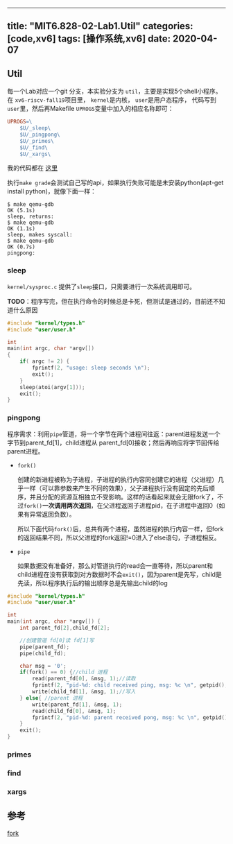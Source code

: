 
---
title: "MIT6.828-02-Lab1.Util"
categories: [code,xv6]
tags: [操作系统,xv6]
date: 2020-04-07
---

## Util
每一个Lab对应一个git 分支，本实验分支为 `util`，主要是实现5个shell小程序。在 `xv6-riscv-fall19`项目里， `kernel`是内核， `user`是用户态程序， 代码写到`user`里，然后再Makefile `UPROGS`变量中加入的相应名称即可：

```Makefile
UPROGS=\
	$U/_sleep\
	$U/_pingpong\
	$U/_primes\
	$U/_find\
	$U/_xargs\
```

我的代码都在 [这里](https://github.com/HeisenbergV/xv6-riscv-fall19/tree/util/user)

执行`make grade`会测试自己写的api，如果执行失败可能是未安装python(apt-get install python)，就像下面一样：
```log
$ make qemu-gdb
OK (5.1s)
sleep, returns:
$ make qemu-gdb
OK (1.1s)
sleep, makes syscall:
$ make qemu-gdb
OK (0.7s)
pingpong:
```
### sleep
`kernel/sysproc.c` 提供了`sleep`接口，只需要进行一次系统调用即可。

**TODO**：程序写完，但在执行命令的时候总是卡死，但测试是通过的，目前还不知道什么原因

```c
#include "kernel/types.h"
#include "user/user.h"

int
main(int argc, char *argv[])
{
    if( argc != 2) {
        fprintf(2, "usage: sleep seconds \n");
        exit();
    }
    sleep(atoi(argv[1]));
    exit();
}
```
### pingpong
程序需求：利用`pipe`管道，将一个字节在两个进程间往返：parent进程发送一个字节到parent_fd[1]，child进程从 parent_fd[0]接收；然后再响应将字节回传给parent进程。

- `fork()`
    
    创建的新进程被称为子进程，子进程的执行内容同创建它的进程（父进程）几乎一样（可以靠参数来产生不同的效果），父子进程执行没有固定的先后顺序，并且分配的资源互相独立不受影响。这样的话看起来就会无限fork了，不过`fork()`**一次调用两次返回**，在父进程返回子进程pid，在子进程中返回0（如果有异常返回负数）。

    所以下面代码`fork()`后，总共有两个进程，虽然进程的执行内容一样，但fork的返回结果不同，所以父进程的fork返回!=0进入了else语句，子进程相反。

- `pipe`

    如果数据没有准备好，那么对管道执行的read会一直等待，所以parent和child进程在没有获取到对方数据时不会`exit()`，因为parent是先写，child是先读，所以程序执行后的输出顺序总是先输出child的log

```c
#include "kernel/types.h"
#include "user/user.h"

int
main(int argc, char *argv[]) {
    int parent_fd[2],child_fd[2];

    //创建管道 fd[0]读 fd[1]写
    pipe(parent_fd); 
    pipe(child_fd); 

    char msg = '0';
    if(fork() == 0) {//child 进程
        read(parent_fd[0], &msg, 1);//读取
        fprintf(2, "pid-%d: child received ping, msg: %c \n", getpid(), msg);
        write(child_fd[1], &msg, 1);//写入
    } else{ //parent 进程
        write(parent_fd[1], &msg, 1);
        read(child_fd[0], &msg, 1);
        fprintf(2, "pid-%d: parent received pong, msg: %c \n", getpid(), msg);
    }
    exit();
}
```

### primes

### find
### xargs



## 参考

[fork](https://blog.csdn.net/jason314/article/details/5640969)